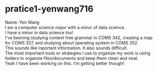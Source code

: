 # pratice1-yenwang716
Name: Yen Wang\
I am a computer science major with a minor of data science. \
I have a minor in data science too! \
I've beening studying context free grammar in COMS 342, creating a map for COMS 327, and studying about operating system in COMS 352.\
This sounds like inportant information. It also sounds difficult. \
The most important tools or strategies I use to organize my work is using folders to organize files/documents and keep them clean and neat.\
Yeah I have been working on this. I'm getting better though!
